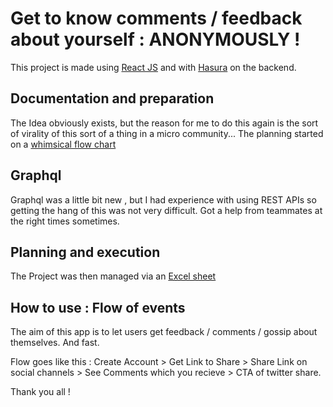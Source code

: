 # Get to know comments / feedback about yourself : ANONYMOUSLY !

This project is made using [React JS](https://github.com/facebook/create-react-app) and with [Hasura](https://hasura.io/) on the backend.

## Documentation and preparation

The Idea obviously exists, but the reason for me to do this again is the sort of virality of this sort of a thing in a micro community...
The planning started on a [whimsical flow chart](https://whimsical.com/tellmena-9Azv5ig6NknQXXFzzfvXCC@2Ux7TurymNNUCzLbNs5a)

## Graphql
Graphql was a little bit new , but I had experience with using REST APIs so getting the hang of this was not very difficult. Got a help from teammates at the right times sometimes. 

## Planning and execution

The Project was then managed via an [Excel sheet](https://docs.google.com/spreadsheets/d/13OTkU43lVPWBaBKaPTLKS4p2KSeQXIDNjc89pfPi4I8/edit?usp=sharing)

## How to use : Flow of events 

The aim of this app is to let users get feedback / comments / gossip about themselves. And fast. 

Flow goes like this : Create Account > Get Link to Share > Share Link on social channels > See Comments which you recieve > CTA of twitter share. 

Thank you all !
